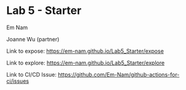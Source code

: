 # Lab 5 - Starter
Em Nam

Joanne Wu (partner)

Link to expose: https://em-nam.github.io/Lab5_Starter/expose

Link to explore: https://em-nam.github.io/Lab5_Starter/explore

Link to CI/CD Issue: https://github.com/Em-Nam/github-actions-for-ci/issues
